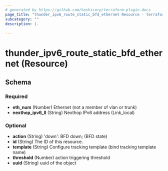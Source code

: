 ```yaml
---
# generated by https://github.com/hashicorp/terraform-plugin-docs
page_title: "thunder_ipv6_route_static_bfd_ethernet Resource - terraform-provider-thunder"
subcategory: ""
description: |-
  
---
```


# thunder_ipv6_route_static_bfd_ethernet (Resource)





<!-- schema generated by tfplugindocs -->
## Schema

### Required

- **eth_num** (Number) Ethernet (not a member of vlan or trunk)
- **nexthop_ipv6_ll** (String) Nexthop IPv6 address (Link_local)

### Optional

- **action** (String) 'down': BFD down;  (BFD state)
- **id** (String) The ID of this resource.
- **template** (String) Configure tracking template (bind tracking template name)
- **threshold** (Number) action triggering threshold
- **uuid** (String) uuid of the object


